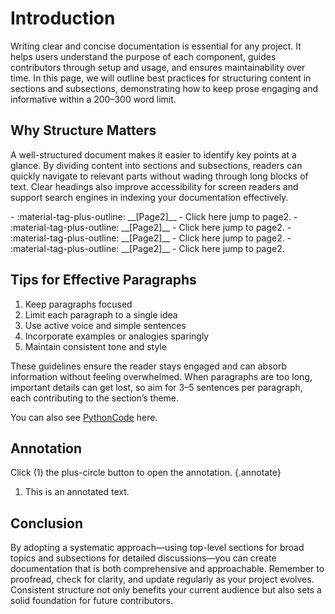 # Introduction

Writing clear and concise documentation is essential for any project. It helps users understand the purpose of each component, guides contributors through setup and usage, and ensures maintainability over time. In this page, we will outline best practices for structuring content in sections and subsections, demonstrating how to keep prose engaging and informative within a 200–300 word limit.

## Why Structure Matters

A well-structured document makes it easier to identify key points at a glance. By dividing content into sections and subsections, readers can quickly navigate to relevant parts without wading through long blocks of text. Clear headings also improve accessibility for screen readers and support search engines in indexing your documentation effectively.

<div class="grid cards" markdown>
- :material-tag-plus-outline: __[Page2]__ - Click here jump to page2.
- :material-tag-plus-outline: __[Page2]__ - Click here jump to page2.
- :material-tag-plus-outline: __[Page2]__ - Click here jump to page2.
- :material-tag-plus-outline: __[Page2]__ - Click here jump to page2.
</div>

[Page2]: page-2.md

## Tips for Effective Paragraphs

1. Keep paragraphs focused  
2. Limit each paragraph to a single idea  
3. Use active voice and simple sentences  
4. Incorporate examples or analogies sparingly  
5. Maintain consistent tone and style  

These guidelines ensure the reader stays engaged and can absorb information without feeling overwhelmed. When paragraphs are too long, important details can get lost, so aim for 3–5 sentences per paragraph, each contributing to the section’s theme.

You can also see [PythonCode] here.

[PythonCode]:page-2.md#python-code

## Annotation

Click (1) the plus-circle button to open the annotation.
{.annotate}

1. This is an annotated text.

## Conclusion

By adopting a systematic approach—using top-level sections for broad topics and subsections for detailed discussions—you can create documentation that is both comprehensive and approachable. Remember to proofread, check for clarity, and update regularly as your project evolves. Consistent structure not only benefits your current audience but also sets a solid foundation for future contributors.